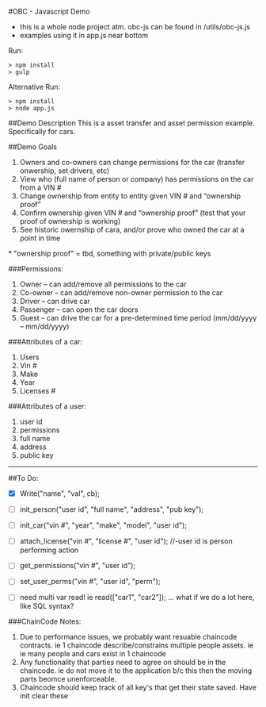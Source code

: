#OBC - Javascript Demo

- this is a whole node project atm.  obc-js can be found in /utils/obc-js.js
- examples using it in app.js near bottom

Run:

	> npm install
	> gulp
	
	
Alternative Run:

	> npm install
	> node app.js
	
	
##Demo Description
This is a asset transfer and asset permission example.  Specifically for cars.

##Demo Goals
1. Owners and co-owners can change permissions for the car (transfer onwership, set drivers, etc)
1. View who (full name of person or company) has permissions on the car from a VIN #
1. Change ownership from entity to entity given VIN # and “ownership proof”
1. Confirm ownership given VIN # and “ownership proof” (test that your proof of ownership is working)
1. See historic owernship of cara, and/or prove who owned the car at a point in time

\* "ownership proof" = tbd, something with private/public keys

###Permissions:
1. Owner – can add/remove all permissions to the car
2. Co-owner – can add/remove non-owner permission to the car
3. Driver – can drive car
4. Passenger – can open the car doors
5. Guest – can drive the car for a pre-determined time period (mm/dd/yyyy – mm/dd/yyyy)

###Attributes of a car:
1. Users
1. Vin #
1. Make
1. Year
1. Licenses # 

###Attributes of a user:
1. user id
1. permissions
1. full name
1. address
1. public key

---

##To Do:
- [x] Write("name", "val", cb);
- [ ] init_person("user id", "full name", "address", "pub key");
- [ ] init_car("vin #", "year", "make", "model", "user id");
- [ ] attach_license("vin #", "license #", "user id"); 									//-user id is person performing action
- [ ] get_permissions("vin #", "user id");
- [ ] set_user_perms("vin #", "user id", "perm");
- [ ] need multi var read! ie read(["car1", "car2"]); ... what if we do a lot here, like SQL syntax?


###ChainCode Notes:
1. Due to performance issues, we probably want resuable chaincode contracts.  ie 1 chaincode describe/constrains multiple people assets. ie ie many people and cars exist in 1 chaincode
1. Any functionality that parties need to agree on should be in the chaincode.  ie do not move it to the application b/c this then the moving parts beomce unenforceable.
1. Chaincode should keep track of all key's that get their state saved.  Have init clear these